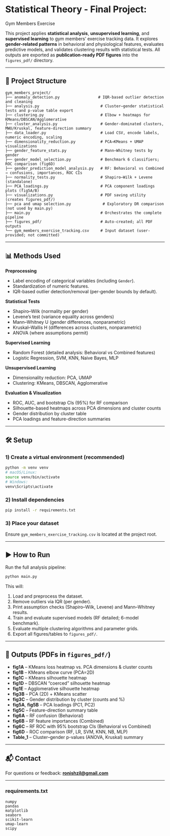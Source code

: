# Statistical Theory - Final Project:

Gym Members Exercise

This project applies **statistical analysis**, **unsupervised learning**, and **supervised learning** to gym members’ exercise tracking data.
It explores **gender-related patterns** in behavioral and physiological features, evaluates predictive models, and validates clustering results with statistical tests.
All outputs are exported as **publication-ready PDF figures** into the `figures_pdf/` directory.

---

## 📂 Project Structure

```
gym_members_project/
├── anomaly_detection.py                 # IQR-based outlier detection and cleaning
├── analysis.py                           # Cluster–gender statistical tests and p-value table export
├── clustering.py                         # Elbow + heatmaps for KMeans/DBSCAN/Agglomerative
├── cluster_analysis.py                   # Gender-dominated clusters, MWU/Kruskal, feature-direction summary
├── data_loader.py                        # Load CSV, encode labels, numeric encoding, scaling
├── dimensionality_reduction.py           # PCA→KMeans + UMAP visualizations
├── gender_feature_stats.py               # Mann–Whitney tests by gender
├── gender_model_selection.py             # Benchmark 6 classifiers; ROC comparison (fig6D)
├── gender_prediction_model_analysis.py   # RF: Behavioral vs Combined → confusions, importances, ROC CIs
├── normality_tests.py                    # Shapiro–Wilk + Levene (standalone)
├── PCA_loadings.py                       # PCA component loadings plots (fig5A/B)
├── visualizations.py                     # PDF saving utility (creates figures_pdf/)
├── pca and umap selection.py              # Exploratory DR comparison (not used by main.py)
├── main.py                               # Orchestrates the complete pipeline
├── figures_pdf/                          # Auto-created; all PDF outputs
└── gym_members_exercise_tracking.csv     # Input dataset (user-provided; not committed)
```

---

## 📊 Methods Used

**Preprocessing**

* Label encoding of categorical variables (including `Gender`).
* Standardization of numeric features.
* IQR-based outlier detection/removal (per-gender bounds by default).

**Statistical Tests**

* Shapiro–Wilk (normality per gender)
* Levene’s test (variance equality across genders)
* Mann–Whitney U (gender differences, nonparametric)
* Kruskal–Wallis H (differences across clusters, nonparametric)
* ANOVA (where assumptions permit)

**Supervised Learning**

* Random Forest (detailed analysis: Behavioral vs Combined features)
* Logistic Regression, SVM, KNN, Naive Bayes, MLP

**Unsupervised Learning**

* Dimensionality reduction: PCA, UMAP
* Clustering: KMeans, DBSCAN, Agglomerative

**Evaluation & Visualization**

* ROC, AUC, and bootstrap CIs (95%) for RF comparison
* Silhouette-based heatmaps across PCA dimensions and cluster counts
* Gender distribution by cluster table
* PCA loadings and feature-direction summaries

---

## 🛠️ Setup

### 1) Create a virtual environment (recommended)

```bash
python -m venv venv
# macOS/Linux:
source venv/bin/activate
# Windows:
venv\Scripts\activate
```

### 2) Install dependencies

```bash
pip install -r requirements.txt
```

### 3) Place your dataset

Ensure `gym_members_exercise_tracking.csv` is located at the project root.

---

## ▶️ How to Run

Run the full analysis pipeline:

```bash
python main.py
```

This will:

1. Load and preprocess the dataset.
2. Remove outliers via IQR (per gender).
3. Print assumption checks (Shapiro–Wilk, Levene) and Mann–Whitney results.
4. Train and evaluate supervised models (RF detailed; 6-model benchmark).
5. Evaluate multiple clustering algorithms and parameter grids.
6. Export all figures/tables to `figures_pdf/`.

---

## 📁 Outputs (PDFs in `figures_pdf/`)

* **fig1A** – KMeans loss heatmap vs. PCA dimensions & cluster counts
* **fig1B** – KMeans elbow curve (PCA=2D)
* **fig1C** – KMeans silhouette heatmap
* **fig1D** – DBSCAN “coerced” silhouette heatmap
* **fig1E** – Agglomerative silhouette heatmap
* **fig3B** – PCA (2D) + KMeans scatter
* **fig3C** – Gender distribution by cluster (counts and %)
* **fig5A**, **fig5B** – PCA loadings (PC1, PC2)
* **fig5C** – Feature-direction summary table
* **fig6A** – RF confusion (Behavioral)
* **fig6B** – RF feature importances (Combined)
* **fig6C** – RF ROC with 95% bootstrap CIs (Behavioral vs Combined)
* **fig6D** – ROC comparison (RF, LR, SVM, KNN, NB, MLP)
* **Table\_1** – Cluster–gender p-values (ANOVA, Kruskal) summary

---

## 📬 Contact

For questions or feedback: **[ronishzil@gmail.com](mailto:ronishzil@gmail.com)**

---

### requirements.txt

```
numpy
pandas
matplotlib
seaborn
scikit-learn
umap-learn
scipy
```

